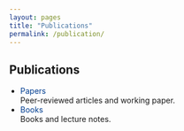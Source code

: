 ```yaml
---
layout: pages
title: "Publications"
permalink: /publication/
---
```

<style>
    .content-publications {
      max-width: 800px;
      margin: 0 auto;
    }
    .content-publications h2,
    .content-publications p,
    .content-publications ul,
    .content-publications li {
      text-align: left;
      margin-left: 0;
    }
    .content-publications ul {
      list-style: disc;
      padding-left: 20px;
    }
    .content-publications a {
      text-decoration: none;
      color: inherit;
    }
  </style>

  <div class="content-publications">
    <h2>Publications</h2>
    <ul>
      <li>
        <a style="color: #003d90" href='{{ "/publication/papers" | relative_url }}'>Papers</a><br>
        Peer-reviewed articles and working paper.
      </li>
      <li>
        <a style="color: #003d90" href='{{ "/publication/books" | relative_url }}'>Books</a><br>
        Books and lecture notes.
      </li>
    </ul>
  </div>